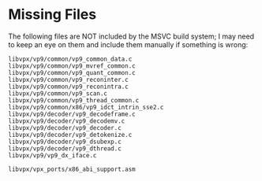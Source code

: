 Missing Files
=============

The following files are NOT included by the MSVC build system; I may need to
keep an eye on them and include them manually if something is wrong:

    libvpx/vp9/common/vp9_common_data.c
    libvpx/vp9/common/vp9_mvref_common.c
    libvpx/vp9/common/vp9_quant_common.c
    libvpx/vp9/common/vp9_reconinter.c
    libvpx/vp9/common/vp9_reconintra.c
    libvpx/vp9/common/vp9_scan.c
    libvpx/vp9/common/vp9_thread_common.c
    libvpx/vp9/common/x86/vp9_idct_intrin_sse2.c
    libvpx/vp9/decoder/vp9_decodeframe.c
    libvpx/vp9/decoder/vp9_decodemv.c
    libvpx/vp9/decoder/vp9_decoder.c
    libvpx/vp9/decoder/vp9_detokenize.c
    libvpx/vp9/decoder/vp9_dsubexp.c
    libvpx/vp9/decoder/vp9_dthread.c
    libvpx/vp9/vp9_dx_iface.c

    libvpx/vpx_ports/x86_abi_support.asm


